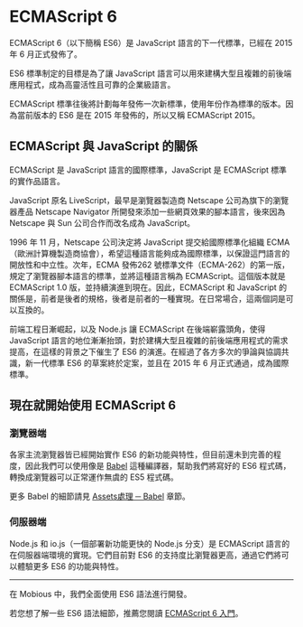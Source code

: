 # ECMAScript 6
ECMAScript 6（以下簡稱 ES6）是 JavaScript 語言的下一代標準，已經在 2015 年 6 月正式發佈了。

ES6 標準制定的目標是為了讓 JavaScript 語言可以用來建構大型且複雜的前後端應用程式，成為高靈活性且可靠的企業級語言。

ECMAScript 標準往後將計劃每年發佈一次新標準，使用年份作為標準的版本。因為當前版本的 ES6 是在 2015 年發佈的，所以又稱 ECMAScript 2015。

## ECMAScript 與 JavaScript 的關係
ECMAScript 是 JavaScript 語言的國際標準，JavaScript 是 ECMAScript 標準的實作品語言。

JavaScript 原名 LiveScript，最早是瀏覽器製造商 Netscape 公司為旗下的瀏覽器產品 Netscape Navigator 所開發來添加一些網頁效果的腳本語言，後來因為 Netscape 與 Sun 公司合作而改名成為 JavaScript。

1996 年 11 月，Netscape 公司決定將 JavaScript 提交給國際標準化組織 ECMA（歐洲計算機製造商協會），希望這種語言能夠成為國際標準，以保證這門語言的開放性和中立性。次年，ECMA 發佈262 號標準文件（ECMA-262）的第一版，規定了瀏覽器腳本語言的標準，並將這種語言稱為 ECMAScript。這個版本就是 ECMAScript 1.0 版，並持續演進到現在。因此，ECMAScript 和 JavaScript 的關係是，前者是後者的規格，後者是前者的一種實現。在日常場合，這兩個詞是可以互換的。

前端工程日漸崛起，以及 Node.js 讓 ECMAScript 在後端嶄露頭角，使得 JavaScript 語言的地位漸漸抬頭，對於建構大型且複雜的前後端應用程式的需求提高，在這樣的背景之下催生了 ES6 的演進。在經過了各方多次的爭論與協調共識，新一代標準 ES6 的草案終於定案，並且在 2015 年 6 月正式通過，成為國際標準。

## 現在就開始使用 ECMAScript 6
### 瀏覽器端
各家主流瀏覽器皆已經開始實作 ES6 的新功能與特性，但目前還未到完善的程度，因此我們可以使用像是 [Babel](https://babeljs.io/) 這種編譯器，幫助我們將寫好的 ES6 程式碼，轉換成瀏覽器可以正常運作無虞的 ES5 程式碼。

更多 Babel 的細節請見 [Assets處理 ─ Babel](/Assets/Babel.html) 章節。

### 伺服器端
Node.js 和 io.js（一個部署新功能更快的 Node.js 分支）是 ECMAScript 語言的在伺服器端環境的實現。它們目前對 ES6 的支持度比瀏覽器更高，通過它們將可以體驗更多 ES6 的功能與特性。

--------------------------
在 Mobious 中，我們全面使用 ES6 語法進行開發。

若您想了解一些 ES6 語法細節，推薦您閱讀 [ECMAScript 6 入門](http://es6.ruanyifeng.com/)。
